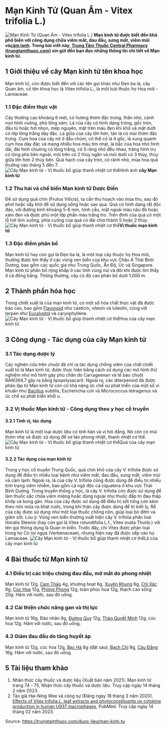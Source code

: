 # Mạn Kinh Tử (Quan Âm - Vitex trifolia L.)

![Mạn Kinh Tử \(Quan Âm - Vitex trifolia L.\)](https://trungtamthuoc.com/images/others/cay-man-kinh-tu-0-0422.jpg)
**Mạn kinh tử được biết đến khá phổ biến với công dụng chữa viêm mắt, đau đầu, sưng mắt, viêm mũi và[cảm lạnh](https://trungtamthuoc.com/bai-viet/cam-lanh-nguyen-nhan-trieu-chung-va-cac-bai-thuoc-dan-gian-chua-tri "cảm lạnh"). Trong bài viết này, [Trung Tâm Thuốc Central Pharmacy](https://trungtamthuoc.com/ "Trung Tâm Thuốc Central Pharmacy") ([trungtamthuoc.com](https://trungtamthuoc.com/ "trungtamthuoc.com")) xin gửi đến bạn đọc những thông tin chi tiết về Mạn kinh tử.**
##  1 Giới thiệu về cây Mạn kinh tử tên khoa học
Mạn kinh tử, còn được biết đến với các tên gọi khác như Đẹn ba lá, cây Quan âm, có tên khoa học là Vitex trifolia L., là một loài thuộc họ Hoa môi - Lamiaceae.
### 1.1 Đặc điểm thực vật
Cây thường cao khoảng 6 mét, có hương thơm đặc trưng, thân nhỏ, cành non hình vuông, phủ lông xám. Lá của cây có hình dạng trứng, gốc tròn, đầu tù hoặc hơi nhọn, mép nguyên, mặt trên màu đen khi khô và mặt dưới có lớp lông trắng dày đặc. Lá giữa của cây lớn hơn, tán lá có mùi thơm đặc trưng. Cụm hoa của cây nở ở đầu chùm, có thể có lá ở gốc, lá xung quanh cụm hoa dày đặc và mang nhiều hoa màu tím nhạt, lá bắc của hoa nhỏ hình dải, đài hình chuông có lông trắng, có 5 răng nhỏ đều nhau, tràng hình trụ có lông phủ bên ngoài, môi trên có 2 thùy ngắn và môi dưới có 3 thùy, thùy giữa lớn hơn 2 thùy bên. Quả hạch của cây tròn, có rãnh nhỏ, mùa hoa quả thường vào tháng 5 đến 7.
![Cây Mạn kinh tử - Vị thuốc bổ giúp thanh nhiệt cơ thể](https://trungtamthuoc.com/images/item/cay-man-kinh-tu-5.jpg)Hình ảnh **cây Mạn kinh tử**
### 1.2 Thu hái và chế biến Mạn kinh tử Dược Điển
Để sử dụng quả chín (Frutus Viticis), ta cần thu hoạch vào mùa thu, sau đó phơi hoặc sấy khô để sử dụng sống hoặc sao qua. Quả có hình dạng rất độc đáo, với đường kính khoảng 5-6 mm, hình cầu, mặt ngoài màu nâu đỏ hoặc xám đen và được phủ một lớp phấn màu trắng tro. Trên đỉnh của quả có một lỗ hơi lõm xuống, phía cuống của quả có đài chia thành 5 hoặc 2 thùy.
![Cây Mạn kinh tử - Vị thuốc bổ giúp thanh nhiệt cơ thể](https://trungtamthuoc.com/images/item/cay-man-kinh-tu-1.jpg)**Vị thuốc mạn kinh tử**
### 1.3 Đặc điểm phân bố
Mạn kinh tử hay còn gọi là Đẹn ba lá, là một loại cây thuộc họ Hoa môi, thường được tìm thấy ở các vùng ven biển của khu vực Châu Á Thái Bình Dương, bao gồm các quốc gia như Trung Quốc, Ấn Độ, Úc và Singapore. Mạn kinh tử phân bố rộng khắp ở các tỉnh vùng núi và đôi khi được tìm thấy ở cả đồng bằng. Thông thường, cây có độ cao phân bố dưới 1.000 m.
##  2 Thành phần hóa học
Trong chiết xuất lá của mạn kinh tử, có một số hóa chất thực vật đã được báo cáo, bao gồm [Flavonoid](https://trungtamthuoc.com/hoat-chat/flavonoid "Flavonoid") như casticin, vitexin và luteolin, cùng với terpen như [Eucalyptol](https://trungtamthuoc.com/hoat-chat/eucalyptol "Eucalyptol") và caryophyllene.
![Cây Mạn kinh tử - Vị thuốc bổ giúp thanh nhiệt cơ thể](https://trungtamthuoc.com/images/item/cay-man-kinh-tu-2.jpg)Hoa của cây mạn kinh tử
##  3 Công dụng - Tác dụng của cây Mạn kinh tử
### 3.1 Tác dụng dược lý 
Các nghiên cứu trên chuột đã chỉ ra tác dụng chống viêm của chất chiết xuất từ lá Mạn kinh tử, được thực hiện bằng cách sử dụng các mô hình thử nghiệm như mô hình gây phù chân do Carrageenan và tế bào chuột RAW264.7 gây ra bằng lipopolysacarit. Ngoài ra, các diterpenoid đã được phân lập từ Mạn kinh tử còn có khả năng ức chế sự phát triển của một số vi khuẩn như [Bacillus](https://trungtamthuoc.com/hoat-chat/bacillus "Bacillus") subtilis, Escherichia coli và Micrococcus tetragenus và ức chế sự phát triển khối u.
### 3.2 Vị thuốc Mạn kinh tử - Công dụng theo y học cổ truyền
#### 3.2.1 Tính vị, tác dụng
Mạn kinh tử là một loại dược liệu có tính hàn và vị hơi đắng. Nó còn có mùi thơm nhẹ và được sử dụng để sơ tán phong nhiệt, thanh nhiệt cơ thể.
![Cây Mạn kinh tử - Vị thuốc bổ giúp thanh nhiệt cơ thể](https://trungtamthuoc.com/images/item/cay-man-kinh-tu-4.jpg)Quả của cây mạn kinh tử
#### 3.2.2 Tác dụng của mạn kinh tử
Trong y học cổ truyền Trung Quốc, quả chín khô của cây V. trifolia được sử dụng để điều trị nhiều loại bệnh như viêm mắt, đau đầu, sưng mắt, viêm mũi và cảm lạnh. Ngoài ra, lá của cây V. trifolia cũng được dùng để điều trị nhiều tình trạng viêm nhiễm, bao gồm cả ngộ độc cá ciguatera ở khu vực Thái Bình Dương. Trong truyền thống y học, lá cây V. trifolia còn được sử dụng để làm thuốc sắc chữa viêm miệng hoặc dùng ngoài như thuốc đắp trị đau thấp khớp và bong gân. Hoa của cây được sử dụng để điều trị sốt từng cơn kèm theo nôn mửa và khát nước, trong khi thân cây được dùng để trị kiết lỵ. Rễ của cây được sử dụng như một loại thuốc chống nôn, giúp loại bỏ đờm và giảm sốt.
Lưu ý: Vùng ven biển thường xuất hiện cây V. trifolia phân loài litoralis Steenis (hay còn gọi là Vitex rotundifolia L.f., Vitex ovata Thunb.) với tên gọi thông dụng là Quan m biển. Trước đây, chi Vitex được phân loại trong họ Cỏ roi ngựa (Verbenaceae), nhưng hiện nay đã được xếp vào họ Lamiaceae.
![Cây Mạn kinh tử - Vị thuốc bổ giúp thanh nhiệt cơ thể](https://trungtamthuoc.com/images/item/cay-man-kinh-tu-3.jpg)Lá của cây mạn kinh tử
##  4 Bài thuốc từ Mạn kinh tử
### 4.1 Điều trị các triệu chứng đau đầu, mờ mắt do phong nhiệt
Mạn kinh tử 12g, [Cam Thảo](https://trungtamthuoc.com/duoc-lieu/cam-thao-32 "Cam Thảo") 4g, khương hoạt 6g, [Xuyên Khung](https://trungtamthuoc.com/hoat-chat/xuyen-khung "Xuyên Khung") 6g, [Chỉ Xác](https://trungtamthuoc.com/hoat-chat/chi-xac "Chỉ Xác") 8g, [Cúc Hoa](https://trungtamthuoc.com/hoat-chat/cuc-hoa "Cúc Hoa") 12g, [Phòng Phong](https://trungtamthuoc.com/hoat-chat/phong-phong "Phòng Phong") 12g, toàn phúc hoa 12g, thạch cao sống 20g. Hãm với nước, sau đó uống.
### 4.2 Cải thiện chức năng gan và thị lực
Mạn kinh tử 16g, Đào nhân 8g, [Đương Quy](https://trungtamthuoc.com/hoat-chat/duong-quy "Đương Quy") 12g, [Thảo Quyết Minh](https://trungtamthuoc.com/hoat-chat/thao-quyet-minh "Thảo Quyết Minh") 12g, cúc hoa 12g. Hãm với nước, sau đó uống.
### 4.3 Giảm đau đầu do tăng huyết áp
Mạn kinh tử 12g, cúc hoa 12g, [Bạc Hà](https://trungtamthuoc.com/duoc-lieu/bac-ha "Bạc Hà") 8g (đặt sau), [Bạch Chỉ](https://trungtamthuoc.com/duoc-lieu/bach-chi-42 "Bạch Chỉ") 8g, [Câu Đằng](https://trungtamthuoc.com/hoat-chat/cau-dang "Câu Đằng") 16g. Hãm với nước, sau đó uống.
##  5 Tài liệu tham khảo
  1. Nhận thức cây thuốc và dược liệu (Xuất bản năm 2021). Mạn kinh tử trang 74 - 75, Nhận thức cây thuốc và dược liệu. Truy cập ngày 14 tháng 2 năm 2023.
  2. Tác giả Hai-Ning Wee và cộng sự (Đăng ngày 18 tháng 3 năm 2020). [Effects of Vitex trifolia L. leaf extracts and phytoconstituents on cytokine production in human U937 macrophages](https://www.ncbi.nlm.nih.gov/pmc/articles/PMC7081688/#:~:text=Vitex%20trifolia%20L.%20is%20a,related%20conditions%20like%20rheumatic%20pain), PubMed. Truy cập ngày 14 tháng 02 năm 2023.




Source: https://trungtamthuoc.com/duoc-lieu/man-kinh-tu